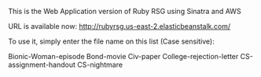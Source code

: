 This is the Web Application version of Ruby RSG using Sinatra and AWS

URL is available now: http://rubyrsg.us-east-2.elasticbeanstalk.com/

To use it, simply enter the file name on this list (Case sensitive):

Bionic-Woman-episode
Bond-movie
Civ-paper
College-rejection-letter
CS-assignment-handout
CS-nightmare
